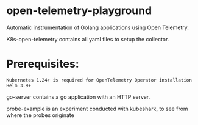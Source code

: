 # open-telemetry-playground
Automatic instrumentation of Golang applications using Open Telemetry.

K8s-open-telemetry contains all yaml files to setup the collector.

# Prerequisites:
    Kubernetes 1.24+ is required for OpenTelemetry Operator installation
    Helm 3.9+


go-server contains a go application with an HTTP server.

probe-example is an experiment conducted with kubeshark, to see from where the probes originate